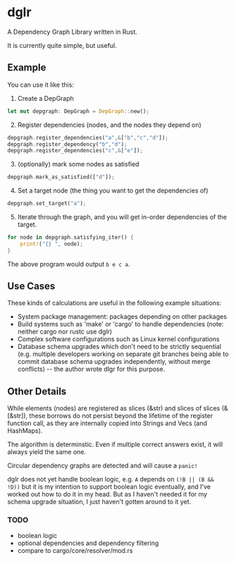 # dglr
A Dependency Graph Library written in Rust.

It is currently quite simple, but useful.

## Example
You can use it like this:

1. Create a DepGraph

```rust
let mut depgraph: DepGraph = DepGraph::new();
```

2. Register dependencies (nodes, and the nodes they depend on)

```rust
depgraph.register_dependencies("a",&["b","c","d"]);
depgraph.register_dependency("b","d");
depgraph.register_dependencies("c",&["e"]);
```

3. (optionally) mark some nodes as satisfied

```rust
depgraph.mark_as_satisfied(["d"]);
```

4. Set a target node (the thing you want to get the dependencies of)

```rust
depgraph.set_target("a");
```

5. Iterate through the graph, and you will get in-order dependencies of the
   target.

```rust
for node in depgraph.satisfying_iter() {
    print!("{} ", node);
}
```

The above program would output `b e c a`.

## Use Cases
These kinds of calculations are useful in the following example situations:
* System package management: packages depending on other packages
* Build systems such as 'make' or 'cargo' to handle dependencies
  (note: neither cargo nor rustc use dglr)
* Complex software configurations such as Linux kernel configurations
* Database schema upgrades which don't need to be strictly sequential
  (e.g. multiple developers working on separate git branches being able
  to commit database schema upgrades independently, without merge
  conflicts) -- the author wrote dlgr for this purpose.

## Other Details
While elements (nodes) are registered as slices (&str) and slices of
slices (&[&str]), these borrows do not persist beyond the lifetime of
the register function call, as they are internally copied into Strings
and Vecs (and HashMaps).

The algorithm is determinstic.  Even if multiple correct answers exist,
it will always yield the same one.

Circular dependency graphs are detected and will cause a `panic!`

dglr does not yet handle boolean logic, e.g. `A` depends on `(!B || (B && !D))`
but it is my intention to support boolean logic eventually, and I've worked
out how to do it in my head.  But as I haven't needed it for my schema
upgrade situation, I just haven't gotten around to it yet.

### TODO
* boolean logic
* optional dependencies and dependency filtering
* compare to cargo/core/resolver/mod.rs
